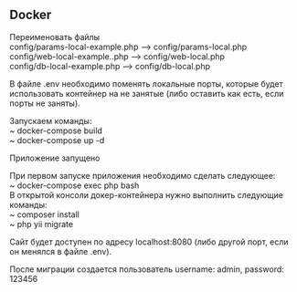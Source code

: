 ## Docker

Переименовать файлы  
config/params-local-example.php --> config/params-local.php  
config/web-local-example..php --> config/web-local.php  
config/db-local-example.php -->  config/db-local.php

В файле .env необходимо поменять локальные порты, которые будет использовать контейнер на не занятые (либо оставить как
есть, если порты не заняты).  

Запускаем команды:  
~ docker-compose build  
~ docker-compose up -d

Приложение запущено

При первом запуске приложения необходимо сделать следующее:  
~ docker-compose exec php bash  
В открытой консоли докер-контейнера нужно выполнить следующие команды:  
~ composer install  
~ php yii migrate  

Сайт будет доступен по адресу localhost:8080 (либо другой порт, если он менялся в файле .env).  

После миграции создается пользователь username: admin, password: 123456